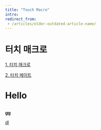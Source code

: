 ```yaml
---
title: "Touch Macro"
intro:
redirect_from:
 - /articles/older-outdated-article-name/
---
```

# 터치 매크로
[1. 터치 매크로](TouchMacro/README.md)

[2. 터치 메이트](TouchMate/README.md)


# Hello
## 
**gg**

[dl](https://touchmacro.github.io/Download/forKIM.tmc.zip "download")
